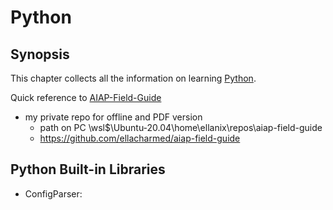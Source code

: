 # Python

## Synopsis

This chapter collects all the information on learning [Python](https://docs.python.org/3/tutorial/index.html).

Quick reference to [AIAP-Field-Guide](https://epoch.aisingapore.org/aiap-field-guide/)
* my private repo for offline and PDF version
  * path on PC \\wsl$\Ubuntu-20.04\home\ellanix\repos\aiap-field-guide
  * https://github.com/ellacharmed/aiap-field-guide


## Python Built-in Libraries

- ConfigParser: 